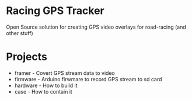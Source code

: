 Racing GPS Tracker
==================
Open Source solution for creating GPS video overlays for road-racing (and other stuff)

Projects
========

* framer    - Covert GPS stream data to video
* firmware  - Arduino firwmare to record GPS stream to sd card
* hardware  - How to build it
* case      - How to contain it
